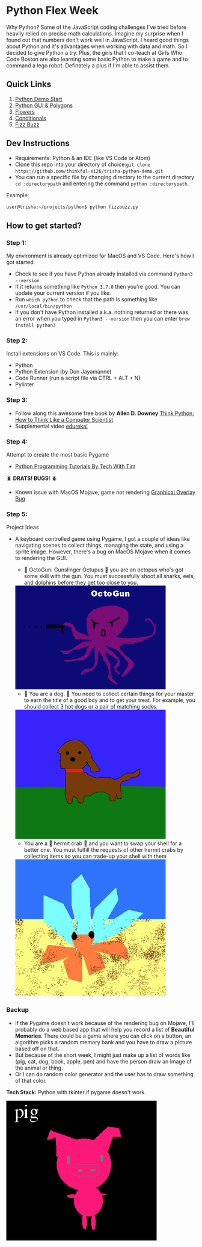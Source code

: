 # Python Flex Week 

Why Python? Some of the JavaScript coding challenges I've tried before heavily relied on precise math calculations. Imagine my surprise when I found out that numbers don't work well in JavaScript. I heard good things about Python and it's advantages when working with data and math. So I decided to give Python a try. Plus, the girls that I co-teach at Girls Who Code Boston are also learning some basic Python to make a game and to command a lego robot. Definately a plus if I'm able to assist them. 

## Quick Links
1. [Python Demo Start](python_demo.py)
2. [Python GUI & Polygons](mypolygon.py)
3. [Flowers](flowers.py)
4. [Conditionals](conditionals.py)
5. [Fizz Buzz](fizzbuzz.py)

## Dev Instructions
- Requirements: Python & an IDE (like VS Code or Atom)
- Clone this repo into your directory of choice:`git clone https://github.com/thinkful-ei26/trisha-python-demo.git`
- You can run a specific file by changing directory to the current directory `cd :directorypath` and entering the command `python :directorypath`. 

Example:

```bash
user@trisha:~/projects/python$ python fizzbuzz.py
```

## How to get started?

### Step 1: 
My environment is already optimized for MacOS and VS Code. Here's how I got started: 

- Check to see if you have Python already installed via command `Python3 --version`
- If it returns something like `Python 3.7.0` then you're good. You can update your current version if you like. 
- Run `which python` to check that the path is something like `/usr/local/bin/python`
- If you don't have Python installed a.k.a. nothing returned or there was an error when you typed in `Python3 --version` then you can enter `brew install python3`

### Step 2: 
Install extensions on VS Code. This is mainly:

- Python
- Python Extension (by Don Jayamanne)
- Code Runner (run a script file via CTRL + ALT + N)
- Pylinter 

### Step 3:  
- Follow along this awesome free book by **Allen D. Downey** [Think Python: How to Think Like a Computer Scientist](http://greenteapress.com/thinkpython2/html/index.html)
- Supplemental video [edureka!](https://www.youtube.com/watch?v=NKVOjPHfiSA&t=566s)

### Step 4:  
Attempt to create the most basic Pygame
- [Python Programming Tutorials By Tech With Tim](https://www.youtube.com/watch?v=OFrLs22MDAw&list=PLzMcBGfZo4-mFu00qxl0a67RhjjZj3jXm)

:beetle: **DRATS! BUGS!** :beetle:

- Known issue with MacOS Mojave, game not rendering [Graphical Overlay Bug](https://github.com/pygame/pygame/issues/555)

### Step 5: 
Project Ideas

- A keyboard controlled game using Pygame, I got a couple of ideas like navigating scenes to collect things, managing the state, and using a sprite image. However, there's a bug on MacOS Mojave when it comes to rendering the GUI. 
    - :octopus: OctoGun: Gunslinger Octupus :octopus: you are an octopus who's got some skill with the gun. You must successfully shoot all sharks, eels, and dolphins before they get too close to you.

  <img src="assets/octogun.png" alt="OctoGun" width="400px">
  
    - :dog: You are a dog. :dog: You need to collect certain things for your master to earn the title of a good boy and to get your treat. For example, you should collect 3 hot dogs or a pair of matching socks. 

  <img src="assets/dog.png" alt="Good Dog" width="400px">

    - You are a :snail: hermit crab :snail: and you want to swap your shell for a better one. You must fulfill the requests of other hermit crabs by collecting items so  you can trade-up your shell with them

  <img src="assets/hermit.png" alt="Good Dog" width="400px">

### Backup
- If the Pygame doesn't work because of the rendering bug on Mojave, I'll probably do a web based app that will help you record a list of **Beautiful Memories**. There could be a game where you can click on a button, an algorithm picks a random memory bank and you have to draw a picture based off on that.
- But because of the short week, I might just make up a list of words like (pig, cat, dog, book, apple, pen) and have the person draw an image of the animal or thing. 
- Or I can do random color generator and the user has to draw something of that color. 

**Tech Stack:** Python with tkinter if pygame doesn't work.

  <img src="assets/pig.png" alt="Pig" width="400px">
